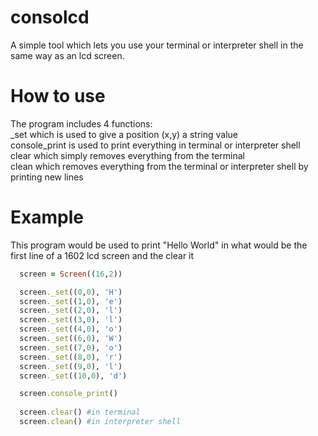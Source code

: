# consolcd
A simple tool which lets you use your terminal or interpreter shell in the same way as an lcd screen.

# How to use
The program includes 4 functions:<br />
  _set which is used to give a position (x,y) a string value<br />
  console_print is used to print everything in terminal or interpreter shell<br />
  clear which simply removes everything from the terminal<br />
  clean which removes everything from the terminal or interpreter shell by printing new  lines<br />
  
# Example
This program would be used to print "Hello World" in what would be the first line of a 1602 lcd screen and the clear it
```ruby
  screen = Screen((16,2))

  screen._set((0,0), 'H')
  screen._set((1,0), 'e')
  screen._set((2,0), 'l')
  screen._set((3,0), 'l')
  screen._set((4,0), 'o')
  screen._set((6,0), 'W')
  screen._set((7,0), 'o')
  screen._set((8,0), 'r')
  screen._set((9,0), 'l')
  screen._set((10,0), 'd')

  screen.console_print()
  
  screen.clear() #in terminal
  screen.clean() #in interpreter shell
```
